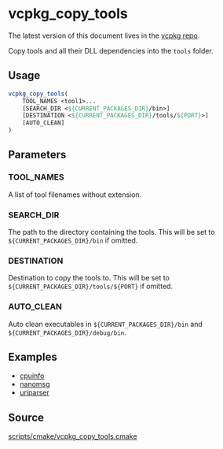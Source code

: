 # vcpkg_copy_tools

The latest version of this document lives in the [vcpkg repo](https://github.com/Microsoft/vcpkg/blob/master/docs/maintainers/vcpkg_copy_tools.md).

Copy tools and all their DLL dependencies into the `tools` folder.

## Usage
```cmake
vcpkg_copy_tools(
    TOOL_NAMES <tool1>...
    [SEARCH_DIR <${CURRENT_PACKAGES_DIR}/bin>]
    [DESTINATION <${CURRENT_PACKAGES_DIR}/tools/${PORT}>]
    [AUTO_CLEAN]
)
```
## Parameters
### TOOL_NAMES
A list of tool filenames without extension.

### SEARCH_DIR
The path to the directory containing the tools. This will be set to `${CURRENT_PACKAGES_DIR}/bin` if omitted.

### DESTINATION
Destination to copy the tools to. This will be set to `${CURRENT_PACKAGES_DIR}/tools/${PORT}` if omitted.

### AUTO_CLEAN
Auto clean executables in `${CURRENT_PACKAGES_DIR}/bin` and `${CURRENT_PACKAGES_DIR}/debug/bin`.

## Examples

* [cpuinfo](https://github.com/microsoft/vcpkg/blob/master/ports/cpuinfo/portfile.cmake)
* [nanomsg](https://github.com/microsoft/vcpkg/blob/master/ports/nanomsg/portfile.cmake)
* [uriparser](https://github.com/microsoft/vcpkg/blob/master/ports/uriparser/portfile.cmake)

## Source
[scripts/cmake/vcpkg\_copy\_tools.cmake](https://github.com/Microsoft/vcpkg/blob/master/scripts/cmake/vcpkg_copy_tools.cmake)
